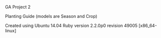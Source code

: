 GA Project 2

Planting Guide (models are Season and Crop)

Created using Ubuntu 14.04
Ruby version 2.2.0p0 revision 49005 [x86_64-linux]
